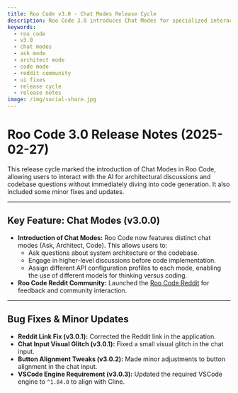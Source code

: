 ```yaml
---
title: Roo Code v3.0 - Chat Modes Release Cycle
description: Roo Code 3.0 introduces Chat Modes for specialized interactions, launches Reddit community, and includes various UI fixes and compatibility updates.
keywords:
  - roo code
  - v3.0
  - chat modes
  - ask mode
  - architect mode
  - code mode
  - reddit community
  - ui fixes
  - release cycle
  - release notes
image: /img/social-share.jpg
---
```


# Roo Code 3.0 Release Notes (2025-02-27)

This release cycle marked the introduction of Chat Modes in Roo Code, allowing users to interact with the AI for architectural discussions and codebase questions without immediately diving into code generation. It also included some minor fixes and updates.

---

## Key Feature: Chat Modes (v3.0.0)

*   **Introduction of Chat Modes:** Roo Code now features distinct chat modes (Ask, Architect, Code). This allows users to:
    *   Ask questions about system architecture or the codebase.
    *   Engage in higher-level discussions before code implementation.
    *   Assign different API configuration profiles to each mode, enabling the use of different models for thinking versus coding.
*   **Roo Code Reddit Community:** Launched the [Roo Code Reddit](https://www.reddit.com/r/RooCode) for feedback and community interaction.

---

## Bug Fixes & Minor Updates

*   **Reddit Link Fix (v3.0.1):** Corrected the Reddit link in the application.
*   **Chat Input Visual Glitch (v3.0.1):** Fixed a small visual glitch in the chat input.
*   **Button Alignment Tweaks (v3.0.2):** Made minor adjustments to button alignment in the chat input.
*   **VSCode Engine Requirement (v3.0.3):** Updated the required VSCode engine to `^1.84.0` to align with Cline.
